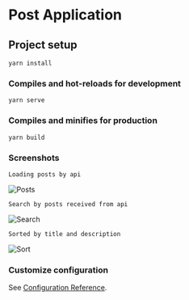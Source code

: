 # Post Application

## Project setup
```
yarn install
```

### Compiles and hot-reloads for development
```
yarn serve
```

### Compiles and minifies for production
```
yarn build
```

### Screenshots
```
Loading posts by api
```

![Posts](https://user-images.githubusercontent.com/50696983/124499773-3efe0f80-ddc7-11eb-968a-911276130640.png)
```
Search by posts received from api
```

![Search](https://user-images.githubusercontent.com/50696983/124499838-5f2dce80-ddc7-11eb-8535-1a95d915340d.png)
```
Sorted by title and description
```

![Sort](https://user-images.githubusercontent.com/50696983/124499929-7e2c6080-ddc7-11eb-9d2a-ef1d2da8fa2a.png)

### Customize configuration
See [Configuration Reference](https://cli.vuejs.org/config/).
